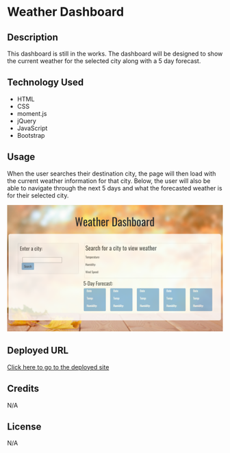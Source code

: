 # Weather Dashboard


## Description
This dashboard is still in the works. The dashboard will be designed to show the current weather for the selected city along with a 5 day forecast.


## Technology Used

* HTML
* CSS 
* moment.js
* jQuery
* JavaScript
* Bootstrap


## Usage

When the user searches their destination city, the page will then load with the current weather information for that city. Below, the user will also be able to navigate through the next 5 days and what the forecasted weather is for their selected city. 

![Weather Dashboard](./assets/images/dashboard.png)



## Deployed URL
 <a href="" target="_blank">Click here to go to the deployed site</a>

## Credits

N/A

## License

N/A

